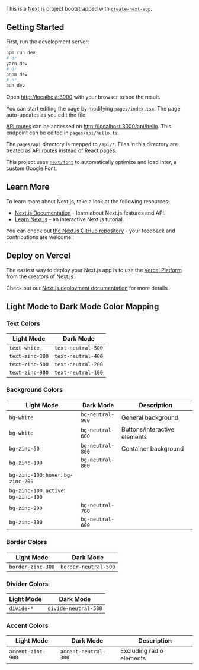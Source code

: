 This is a [Next.js](https://nextjs.org/) project bootstrapped with [`create-next-app`](https://github.com/vercel/next.js/tree/canary/packages/create-next-app).

## Getting Started

First, run the development server:

```bash
npm run dev
# or
yarn dev
# or
pnpm dev
# or
bun dev
```

Open [http://localhost:3000](http://localhost:3000) with your browser to see the result.

You can start editing the page by modifying `pages/index.tsx`. The page auto-updates as you edit the file.

[API routes](https://nextjs.org/docs/api-routes/introduction) can be accessed on [http://localhost:3000/api/hello](http://localhost:3000/api/hello). This endpoint can be edited in `pages/api/hello.ts`.

The `pages/api` directory is mapped to `/api/*`. Files in this directory are treated as [API routes](https://nextjs.org/docs/api-routes/introduction) instead of React pages.

This project uses [`next/font`](https://nextjs.org/docs/basic-features/font-optimization) to automatically optimize and load Inter, a custom Google Font.

## Learn More

To learn more about Next.js, take a look at the following resources:

- [Next.js Documentation](https://nextjs.org/docs) - learn about Next.js features and API.
- [Learn Next.js](https://nextjs.org/learn) - an interactive Next.js tutorial.

You can check out [the Next.js GitHub repository](https://github.com/vercel/next.js/) - your feedback and contributions are welcome!

## Deploy on Vercel

The easiest way to deploy your Next.js app is to use the [Vercel Platform](https://vercel.com/new?utm_medium=default-template&filter=next.js&utm_source=create-next-app&utm_campaign=create-next-app-readme) from the creators of Next.js.

Check out our [Next.js deployment documentation](https://nextjs.org/docs/deployment) for more details.

## Light Mode to Dark Mode Color Mapping

### Text Colors

| Light Mode      | Dark Mode          |
| --------------- | ------------------ |
| `text-white`    | `text-neutral-500` |
| `text-zinc-300` | `text-neutral-400` |
| `text-zinc-500` | `text-neutral-200` |
| `text-zinc-900` | `text-neutral-100` |

### Background Colors

| Light Mode                          | Dark Mode        | Description                  |
| ----------------------------------- | ---------------- | ---------------------------- |
| `bg-white`                          | `bg-neutral-900` | General background           |
| `bg-white`                          | `bg-neutral-600` | Buttons/Interactive elements |
| `bg-zinc-50`                        | `bg-neutral-800` | Container background         |
| `bg-zinc-100`                       | `bg-neutral-800` |                              |
| `bg-zinc-100:hover`: `bg-zinc-200`  |                  |                              |
| `bg-zinc-100:active`: `bg-zinc-300` |                  |                              |
| `bg-zinc-200`                       | `bg-neutral-700` |                              |
| `bg-zinc-300`                       | `bg-neutral-600` |                              |

### Border Colors

| Light Mode        | Dark Mode            |
| ----------------- | -------------------- |
| `border-zinc-300` | `border-neutral-500` |

### Divider Colors

| Light Mode | Dark Mode            |
| ---------- | -------------------- |
| `divide-*` | `divide-neutral-500` |

### Accent Colors

| Light Mode        | Dark Mode            | Description              |
| ----------------- | -------------------- | ------------------------ |
| `accent-zinc-900` | `accent-neutral-300` | Excluding radio elements |

